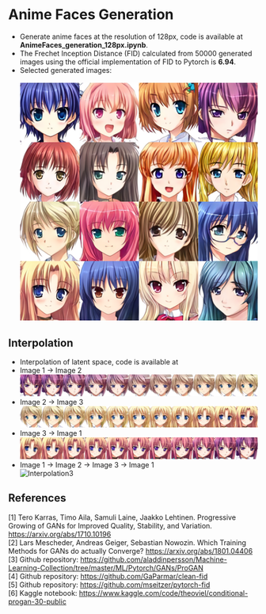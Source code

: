 # Anime Faces Generation <br>
* Generate anime faces at the resolution of 128px, code is available at **AnimeFaces_generation_128px.ipynb**. <br>
* The Frechet Inception Distance (FID) calculated from 50000 generated images using the official implementation of FID to Pytorch is **6.94**. <br>
* Selected generated images: <br><br>
![128px](generated%20images/128px.png)

## Interpolation <br>
* Interpolation of latent space, code is available at
* Image 1 &#8594; Image 2 <br>
![Interpolation1](generated%20images/Interpolation1.png) <br>
* Image 2 &#8594; Image 3 <br>
![Interpolation2](generated%20images/Interpolation2.png) <br>
* Image 3 &#8594; Image 1 <br>
![Interpolation3](generated%20images/Interpolation3.png) <br>
* Image 1 &#8594; Image 2 &#8594; Image 3 &#8594; Image 1 <br>
![Interpolation3](generated%20images/Interpolation.gif) <br>

## References <br>
<a id="1">[1]</a> Tero Karras, Timo Aila, Samuli Laine, Jaakko Lehtinen. Progressive Growing of GANs for Improved Quality, Stability, and Variation. https://arxiv.org/abs/1710.10196 <br>
<a id="2">[2]</a> Lars Mescheder, Andreas Geiger, Sebastian Nowozin. Which Training Methods for GANs do actually Converge? https://arxiv.org/abs/1801.04406 <br>
<a id="3">[3]</a> Github repository: https://github.com/aladdinpersson/Machine-Learning-Collection/tree/master/ML/Pytorch/GANs/ProGAN <br>
<a id="4">[4]</a> Github repository: https://github.com/GaParmar/clean-fid <br>
<a id="5">[5]</a> Github repository: https://github.com/mseitzer/pytorch-fid <br>
<a id="6">[6]</a> Kaggle notebook: https://www.kaggle.com/code/theoviel/conditional-progan-30-public <br>

